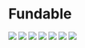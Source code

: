 # Fundable
<img src="https://github.com/chaajae/Fundable/assets/137244332/f4323f9e-a36d-4c59-9e71-5b8e77e01fcf">
<img src="https://github.com/chaajae/Fundable/assets/137244332/bcd7502c-ce41-4af3-8c33-f15eaadfda4e">
<img src="https://github.com/chaajae/Fundable/assets/137244332/d60e0de5-ffa3-462c-b84c-048f1cfd52b6">
<img src="https://github.com/chaajae/Fundable/assets/137244332/06bb6278-ce46-46b0-a156-d0dd66b06b06">
<img src="https://github.com/chaajae/Fundable/assets/137244332/42a77ff7-b6ae-4b2d-b52c-21200cc65615">
<img src="https://github.com/chaajae/Fundable/assets/137244332/ab7e8d01-6ed7-4c32-b6d7-59732d2ac769">
<img src="https://github.com/chaajae/Fundable/assets/137244332/2a260482-d4a5-4c22-aa0f-f2de268bc1e4">
